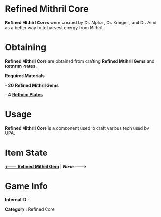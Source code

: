 # Refined Mithril Core

**Refined Mithirl Cores** were created by Dr. Alpha , Dr. Krieger , and Dr. Aimi as a better way to to harvest energy from Mithril.

# Obtaining

**Refined Mithril Core** are obtained from crafting **Refined Mtihril Gems** and **Rethrim Plates**.

**Required Materials**

**- 20** [**Refined Mithril Gems**](https://github.com/AlphaMC0/Lone-Martian/blob/main/Gems/Refined%20Mithril%20Gem.md) 

**- 4** [**Rethrim Plates**]()

# Usage

**Refined Mithril Core** is a component used to craft various tech used by UPA.

# Item State

[**<--- Refined Mithril Gem**](https://github.com/AlphaMC0/Lone-Martian/blob/main/Gems/Refined%20Mithril%20Gem.md) | ***None --->***

# Game Info

**Internal ID** : 

**Category** : Refined Core
